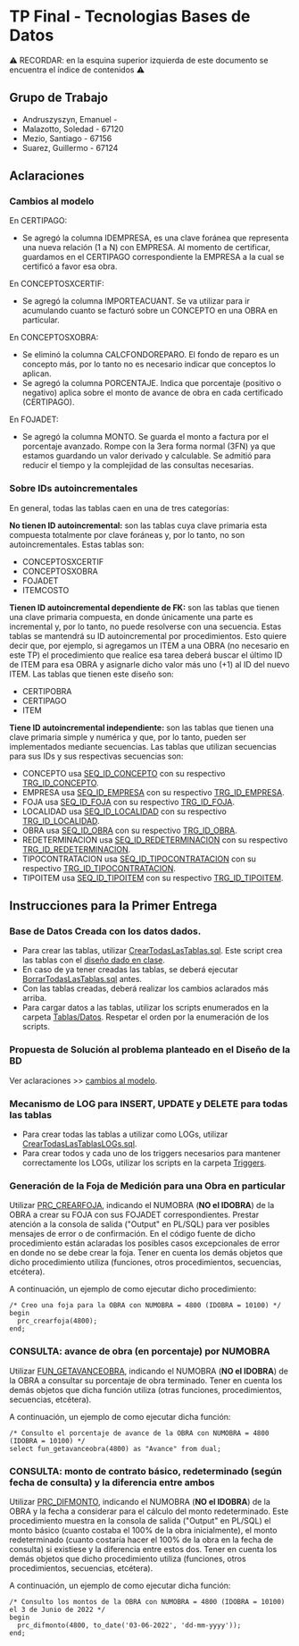 # TP Final - Tecnologias Bases de Datos

⚠ RECORDAR: en la esquina superior izquierda de este documento se encuentra el índice de contenidos ⚠

## Grupo de Trabajo
- Andruszyszyn, Emanuel -
- Malazotto, Soledad - 67120
- Mezio, Santiago - 67156
- Suarez, Guillermo - 67124
## Aclaraciones
### Cambios al modelo
En CERTIPAGO:
- Se agregó la columna IDEMPRESA, es una clave foránea que representa una nueva relación (1 a N) con EMPRESA. Al momento de certificar, guardamos en el CERTIPAGO correspondiente la EMPRESA a la cual se certificó a favor esa obra.

En CONCEPTOSXCERTIF:
- Se agregó la columna IMPORTEACUANT. Se va utilizar para ir acumulando cuanto se facturó sobre un CONCEPTO en una OBRA en particular.

En CONCEPTOSXOBRA:
- Se eliminó la columna CALCFONDOREPARO. El fondo de reparo es un concepto más, por lo tanto no es necesario indicar que conceptos lo aplican.
- Se agregó la columna PORCENTAJE. Indica que porcentaje (positivo o negativo) aplica sobre el monto de avance de obra en cada certificado (CERTIPAGO).

En FOJADET:
- Se agregó la columna MONTO. Se guarda el monto a factura por el porcentaje avanzado. Rompe con la 3era forma normal (3FN) ya que estamos guardando un valor derivado y calculable. Se admitió para reducir el tiempo y la complejidad de las consultas necesarias.

### Sobre IDs autoincrementales
En general, todas las tablas caen en una de tres categorías:

**No tienen ID autoincremental:** son las tablas cuya clave primaria esta compuesta totalmente por clave foráneas y, por lo tanto, no son autoincrementales. Estas tablas son:
- CONCEPTOSXCERTIF
- CONCEPTOSXOBRA
- FOJADET
- ITEMCOSTO 

**Tienen ID autoincremental dependiente de FK:** son las tablas que tienen una clave primaria compuesta, en donde únicamente una parte es incremental y, por lo tanto, no puede resolverse con una secuencia. Estas tablas se mantendrá su ID autoincremental por procedimientos. Esto quiere decir que, por ejemplo, si agregamos un ITEM a una OBRA (no necesario en este TP) el procedimiento que realice esa tarea deberá buscar el último ID de ITEM para esa OBRA y asignarle dicho valor más uno (+1) al ID del nuevo ITEM. Las tablas que tienen este diseño son:
- CERTIPOBRA
- CERTIPAGO
- ITEM

**Tiene ID autoincremental independiente:** son las tablas que tienen una clave primaria simple y numérica y que, por lo tanto, pueden ser implementados mediante secuencias. Las tablas que utilizan secuencias para sus IDs y sus respectivas secuencias son:
- CONCEPTO usa [SEQ_ID_CONCEPTO](https://github.com/guillermo-suarez/TP_Tecnologias_Bases_de_Datos/blob/main/Secuencias/SEQ_ID_CONCEPTO) con su respectivo [TRG_ID_CONCEPTO](https://github.com/guillermo-suarez/TP_Tecnologias_Bases_de_Datos/blob/main/Triggers/TRG_ID_CONCEPTO).
- EMPRESA usa [SEQ_ID_EMPRESA](https://github.com/guillermo-suarez/TP_Tecnologias_Bases_de_Datos/blob/main/Secuencias/SEQ_ID_EMPRESA) con su respectivo [TRG_ID_EMPRESA](https://github.com/guillermo-suarez/TP_Tecnologias_Bases_de_Datos/blob/main/Triggers/TRG_ID_EMPRESA).
- FOJA usa [SEQ_ID_FOJA](https://github.com/guillermo-suarez/TP_Tecnologias_Bases_de_Datos/blob/main/Secuencias/SEQ_ID_FOJA.sql) con su respectivo [TRG_ID_FOJA](https://github.com/guillermo-suarez/TP_Tecnologias_Bases_de_Datos/blob/main/Triggers/TRG_ID_FOJA.sql).
- LOCALIDAD usa [SEQ_ID_LOCALIDAD](https://github.com/guillermo-suarez/TP_Tecnologias_Bases_de_Datos/blob/main/Secuencias/SEQ_ID_LOCALIDAD.sql) con su respectivo [TRG_ID_LOCALIDAD](https://github.com/guillermo-suarez/TP_Tecnologias_Bases_de_Datos/blob/main/Triggers/TRG_ID_LOCALIDAD.sql).
- OBRA usa [SEQ_ID_OBRA](https://github.com/guillermo-suarez/TP_Tecnologias_Bases_de_Datos/blob/main/Secuencias/SEQ_ID_OBRA) con su respectivo [TRG_ID_OBRA](https://github.com/guillermo-suarez/TP_Tecnologias_Bases_de_Datos/blob/main/Triggers/TRG_ID_OBRA).
- REDETERMINACION usa [SEQ_ID_REDETERMINACION](https://github.com/guillermo-suarez/TP_Tecnologias_Bases_de_Datos/blob/main/Secuencias/SEQ_ID_REDETERMINACION.sql) con su respectivo [TRG_ID_REDETERMINACION](https://github.com/guillermo-suarez/TP_Tecnologias_Bases_de_Datos/blob/main/Triggers/TRG_ID_REDETERMINACION.sql).
- TIPOCONTRATACION usa [SEQ_ID_TIPOCONTRATACION](https://github.com/guillermo-suarez/TP_Tecnologias_Bases_de_Datos/blob/main/Secuencias/SEQ_ID_TIPOCONTRATACION.sql) con su respectivo [TRG_ID_TIPOCONTRATACION](https://github.com/guillermo-suarez/TP_Tecnologias_Bases_de_Datos/blob/main/Triggers/TRG_ID_TIPOCONTRATACION.sql).
- TIPOITEM usa [SEQ_ID_TIPOITEM](https://github.com/guillermo-suarez/TP_Tecnologias_Bases_de_Datos/blob/main/Secuencias/SEQ_ID_TIPOITEM.sql) con su respectivo [TRG_ID_TIPOITEM](https://github.com/guillermo-suarez/TP_Tecnologias_Bases_de_Datos/blob/main/Triggers/TRG_ID_TIPOITEM.sql).

## Instrucciones para la Primer Entrega
### Base de Datos Creada con los datos dados.
- Para crear las tablas, utilizar [CrearTodasLasTablas.sql](https://github.com/guillermo-suarez/TP_Tecnologias_Bases_de_Datos/blob/main/Tablas/Datos/CrearTodasLasTablas.sql). Este script crea las tablas con el [diseño dado en clase](https://campusvirtual.ugd.edu.ar/moodle/mod/resource/view.php?id=101225).
- En caso de ya tener creadas las tablas, se deberá ejecutar [BorrarTodasLasTablas.sql](https://github.com/guillermo-suarez/TP_Tecnologias_Bases_de_Datos/blob/main/Tablas/Datos/BorrarTodasLasTablas.sql) antes.
- Con las tablas creadas, deberá realizar los cambios aclarados más arriba.
- Para cargar datos a las tablas, utilizar los scripts enumerados en la carpeta [Tablas/Datos](https://github.com/guillermo-suarez/TP_Tecnologias_Bases_de_Datos/tree/main/Tablas/Datos). Respetar el orden por la enumeración de los scripts.

### Propuesta de Solución al problema planteado en el Diseño de la BD
Ver aclaraciones >> [cambios al modelo](https://github.com/guillermo-suarez/TP_Tecnologias_Bases_de_Datos#cambios-al-modelo).

### Mecanismo de LOG para INSERT, UPDATE y DELETE para todas las tablas
- Para crear todas las tablas a utilizar como LOGs, utilizar [CrearTodasLasTablasLOGs.sql](https://github.com/guillermo-suarez/TP_Tecnologias_Bases_de_Datos/blob/main/Tablas/LOGs/CrearTodasLasTablasLOGs.sql).
- Para crear todos y cada uno de los triggers necesarios para mantener correctamente los LOGs, utilizar los scripts en la carpeta [Triggers](https://github.com/guillermo-suarez/TP_Tecnologias_Bases_de_Datos/tree/main/Triggers).

### Generación de la Foja de Medición para una Obra en particular
Utilizar [PRC_CREARFOJA](https://github.com/guillermo-suarez/TP_Tecnologias_Bases_de_Datos/blob/main/Procedimientos/PRC_CREARFOJA.prc), indicando el NUMOBRA (**NO el IDOBRA**) de la OBRA a crear su FOJA con sus FOJADET correspondientes. Prestar atención a la consola de salida ("Output" en PL/SQL) para ver posibles mensajes de error o de confirmación. En el código fuente de dicho procedimiento están aclaradas los posibles casos excepcionales de error en donde no se debe crear la foja. Tener en cuenta los demás objetos que dicho procedimiento utiliza (funciones, otros procedimientos, secuencias, etcétera).

A continuación, un ejemplo de como ejecutar dicho procedimiento:

```
/* Creo una foja para la OBRA con NUMOBRA = 4800 (IDOBRA = 10100) */
begin
  prc_crearfoja(4800);
end;
```

### CONSULTA: avance de obra (en porcentaje) por NUMOBRA
Utilizar [FUN_GETAVANCEOBRA](https://github.com/guillermo-suarez/TP_Tecnologias_Bases_de_Datos/blob/main/Funciones/FUN_GETAVANCEOBRA.fnc), indicando el NUMOBRA (**NO el IDOBRA**) de la OBRA a consultar su porcentaje de obra terminado. Tener en cuenta los demás objetos que dicha función utiliza (otras funciones, procedimientos, secuencias, etcétera).

A continuación, un ejemplo de como ejecutar dicha función:

```
/* Consulto el porcentaje de avance de la OBRA con NUMOBRA = 4800 (IDOBRA = 10100) */
select fun_getavanceobra(4800) as "Avance" from dual;
```

### CONSULTA: monto de contrato básico, redeterminado (según fecha de consulta) y la diferencia entre ambos
Utilizar [PRC_DIFMONTO](https://github.com/guillermo-suarez/TP_Tecnologias_Bases_de_Datos/blob/main/Procedimientos/PRC_DIFMONTO), indicando el NUMOBRA (**NO el IDOBRA**) de la OBRA y la fecha a considerar para el cálculo del monto redeterminado. Este procedimiento muestra en la consola de salida ("Output" en PL/SQL) el monto básico (cuanto costaba el 100% de la obra inicialmente), el monto redeterminado (cuanto costaría hacer el 100% de la obra en la fecha de consulta) si existiese y la diferencia entre estos dos. Tener en cuenta los demás objetos que dicho procedimiento utiliza (funciones, otros procedimientos, secuencias, etcétera).

A continuación, un ejemplo de como ejecutar dicha función:

```
/* Consulto los montos de la OBRA con NUMOBRA = 4800 (IDOBRA = 10100) el 3 de Junio de 2022 */
begin
  prc_difmonto(4800, to_date('03-06-2022', 'dd-mm-yyyy'));
end;
```

